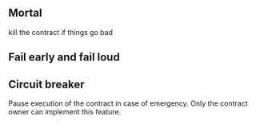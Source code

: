 ## Mortal
kill the contract if things go bad

## Fail early and fail loud


## Circuit breaker
Pause execution of the contract in case of emergency. Only the contract owner can implement this feature.


